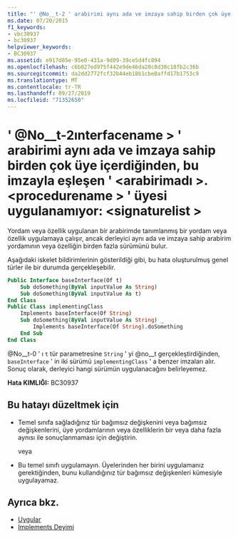 ```yaml
---
title: "' @No__t-2 ' arabirimi aynı ada ve imzaya sahip birden çok üye içerdiğinden, bu imzayla eşleşen ' <interfacename>. <procedurename> ' üyesi uygulanamıyor: <signaturelist>"
ms.date: 07/20/2015
f1_keywords:
- vbc30937
- bc30937
helpviewer_keywords:
- BC30937
ms.assetid: e917d85e-95e0-431a-9d09-39ce5d4fc894
ms.openlocfilehash: c6b827ed975f442e9de46da20c8d30c18fb2c36b
ms.sourcegitcommit: da2dd2772fcf32b44eb18b1cbe8affd17b1753c9
ms.translationtype: MT
ms.contentlocale: tr-TR
ms.lasthandoff: 09/27/2019
ms.locfileid: "71352650"
---
```

# <a name="member-interfacenameprocedurename-that-matches-this-signature-cannot-be-implemented-because-the-interface-interfacename-contains-multiple-members-with-this-same-name-and-signature-signaturelist"></a>' @No__t-2ınterfacename > ' arabirimi aynı ada ve imzaya sahip birden çok üye içerdiğinden, bu imzayla eşleşen ' \<arabirimadı >. \<procedurename > ' üyesi uygulanamıyor: \<signaturelist >
Yordam veya özellik uygulanan bir arabirimde tanımlanmış bir yordam veya özellik uygulamaya çalışır, ancak derleyici aynı ada ve imzaya sahip arabirim yordamının veya özelliğin birden fazla sürümünü bulur.  
  
 Aşağıdaki iskelet bildirimlerinin gösterildiği gibi, bu hata oluşturulmuş genel türler ile bir durumda gerçekleşebilir.  
  
```vb  
Public Interface baseInterface(Of t)  
    Sub doSomething(ByVal inputValue As String)  
    Sub doSomething(ByVal inputValue As t)  
End Class  
Public Class implementingClass  
    Implements baseInterface(Of String)  
    Sub doSomething(ByVal inputValue As String) _  
        Implements baseInterface(Of String).doSomething  
    End Sub  
End Class  
```  
  
 @No__t-0 ' ı `t` tür parametresine `String` ' yi @no__t gerçekleştirdiğinden, `baseInterface` ' in iki sürümü `implementingClass` ' a benzer imzaları alır. Sonuç olarak, derleyici hangi sürümün uygulanacağını belirleyemez.  
  
 **Hata KIMLIĞI:** BC30937  
  
## <a name="to-correct-this-error"></a>Bu hatayı düzeltmek için  
  
- Temel sınıfa sağladığınız tür bağımsız değişkenini veya bağımsız değişkenlerini, üye yordamlarının veya özelliklerin bir veya daha fazla aynısı ile sonuçlanmaması için değiştirin.  
  
     veya  
  
- Bu temel sınıfı uygulamayın. Üyelerinden her birini uygulamanız gerektiğinden, bunu kullandığınız tür bağımsız değişkenleri kümesiyle uygulayamaz.  
  
## <a name="see-also"></a>Ayrıca bkz.

- [Uygular](../../visual-basic/language-reference/statements/implements-clause.md)
- [Implements Deyimi](../../visual-basic/language-reference/statements/implements-statement.md)
